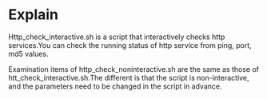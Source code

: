 # Explain
Http_check_interactive.sh is a script that interactively checks http services.You can check the running status of http service from ping, port, md5 values.

Examination items of http_check_noninteractive.sh are the same as those of htt_check_interactive.sh.The different is that the script is non-interactive, and the parameters need to be changed in the script in advance.
